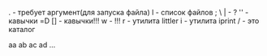 . - требует аргумент(для запуска файла)
l - список файлов
; \ | - ?
'' - кавычки =D
[] - кавычки!!!
w - !!!
r - утилита littler
i - утилита iprint
/ - это каталог

aa
ab
ac
ad
...
